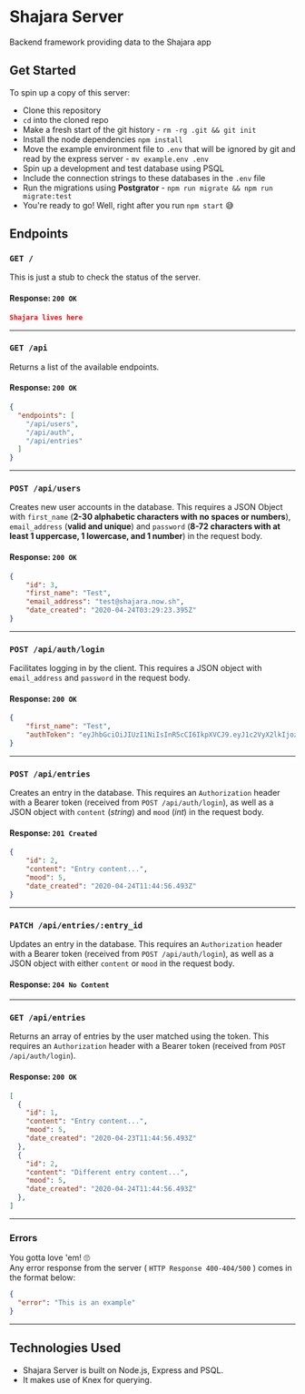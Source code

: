 # Shajara Server
Backend framework providing data to the Shajara app

## Get Started
To spin up a copy of this server:
- Clone this repository
- `cd` into the cloned repo
- Make a fresh start of the git history - `rm -rg .git && git init`
- Install the node dependencies `npm install`
- Move the example environment file to `.env` that will be ignored by git and read by the express server - `mv example.env .env`
- Spin up a development and test database using PSQL
- Include the connection strings to these databases in the `.env` file
- Run the migrations using **Postgrator** - `npm run migrate && npm run migrate:test`
- You're ready to go! Well, right after you run `npm start` 😅


## Endpoints
### `GET /`
This is just a stub to check the status of the server.

#### Response: `200 OK`
```JSON
Shajara lives here
```
---

### `GET /api`
Returns a list of the available endpoints.

#### Response: `200 OK`
```JSON
{
  "endpoints": [
    "/api/users",
    "/api/auth",
    "/api/entries"
  ]
}
```
---

### `POST /api/users`
Creates new user accounts in the database. This requires a JSON Object with `first_name` (**2-30 alphabetic characters with no spaces or numbers**), `email_address` (**valid and unique**) and `password` (**8-72 characters with at least 1 uppercase, 1 lowercase, and 1 number**) in the request body.

#### Response: `200 OK`
```JSON
{
    "id": 3,
    "first_name": "Test",
    "email_address": "test@shajara.now.sh",
    "date_created": "2020-04-24T03:29:23.395Z"
}
```
---

### `POST /api/auth/login`
Facilitates logging in by the client. This requires a JSON object with `email_address` and `password` in the request body.

#### Response: `200 OK`
```JSON
{
    "first_name": "Test",
    "authToken": "eyJhbGciOiJIUzI1NiIsInR5cCI6IkpXVCJ9.eyJ1c2VyX2lkIjozLCJpYXQiOjE1ODc2OTkxMjQsInN1YiI6InRlc3RAc2hhamFyYS5ub3cuc2gifQ.UMxOAEq_DnkrNp4YDk6OD0nBQ77ghfgxmU-KD7FKONw"
}
```
---

###  `POST /api/entries`
Creates an entry in the database. This requires an `Authorization` header with a Bearer token (received from `POST /api/auth/login`), as well as a JSON object with `content` (_string_) and `mood` (_int_) in the request body.

#### Response: `201 Created`
```JSON
{
    "id": 2,
    "content": "Entry content...",
    "mood": 5,
    "date_created": "2020-04-24T11:44:56.493Z"
}
```
---

###  `PATCH /api/entries/:entry_id`
Updates an entry in the database. This requires an `Authorization` header with a Bearer token (received from `POST /api/auth/login`), as well as a JSON object with either `content` or `mood` in the request body.

#### Response: `204 No Content`
---

### `GET /api/entries`
Returns an array of entries by the user matched using the token. This requires an `Authorization` header with a Bearer token (received from `POST /api/auth/login`).

#### Response: `200 OK`
```JSON
[
  {
    "id": 1,
    "content": "Entry content...",
    "mood": 5,
    "date_created": "2020-04-23T11:44:56.493Z"
  },
  {
    "id": 2,
    "content": "Different entry content...",
    "mood": 5,
    "date_created": "2020-04-24T11:44:56.493Z"
  },
]
```
---

### Errors
You gotta love 'em! 🙄<br>
Any error response from the server ( `HTTP Response 400-404/500` ) comes in the format below:
```JSON
{
  "error": "This is an example"
}
```
---

## Technologies Used
- Shajara Server is built on Node.js, Express and PSQL.
- It makes use of Knex for querying.
